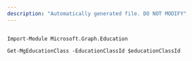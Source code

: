 ```yaml
---
description: "Automatically generated file. DO NOT MODIFY"
---
```


```powershellv1

Import-Module Microsoft.Graph.Education

Get-MgEducationClass -EducationClassId $educationClassId

```